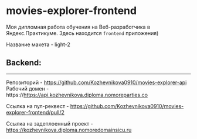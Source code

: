 # movies-explorer-frontend
Моя дипломная работа обучения на Веб-разработчика в Яндекс.Практикуме. Здесь находится `frontend` приложения)

Название макета - light-2
## Backend:
-----------------------
Репозиторий - https://github.com/Kozhevnikova0910/movies-explorer-api
Рабочий домен - https://https://api.kozhevnikova.diploma.nomoreparties.co

Ссылка на пул-реквест - https://github.com/Kozhevnikova0910/movies-explorer-frontend/pull/2

Ссылка на задеплоенный проект - https://kozhevnikova.diploma.nomoredomainsicu.ru
